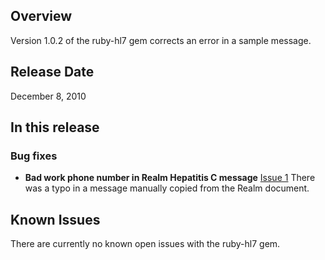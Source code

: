 ## Overview

Version 1.0.2 of the ruby-hl7 gem corrects an error in a sample
message.

## Release Date

December 8, 2010

## In this release

### Bug fixes

* **Bad work phone number in Realm Hepatitis C message** [Issue 1](https://github.com/ruby-hl7/ruby-hl7/issues/closed#issue/1) There was a typo in a message manually copied from the Realm document.

## Known Issues

There are currently no known open issues with the ruby-hl7 gem.
